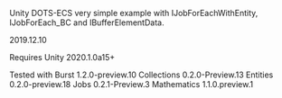 Unity DOTS-ECS very simple example with IJobForEachWithEntity, IJobForEach_BC and IBufferElementData.
 
2019.12.10

Requires Unity 2020.1.0a15+

Tested with
Burst 1.2.0-preview.10
Collections 0.2.0-Preview.13
Entities 0.2.0-preview.18
Jobs 0.2.1-Preview.3
Mathematics 1.1.0.preview.1
